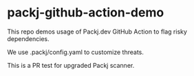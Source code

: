 # packj-github-action-demo
This repo demos usage of Packj.dev GitHub Action to flag risky dependencies. 

We use .packj/config.yaml to customize threats. 

This is a PR test for upgraded Packj scanner.
